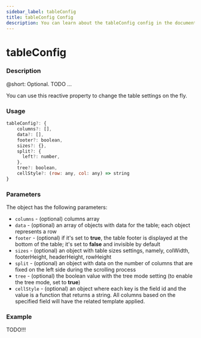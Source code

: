```yaml
---
sidebar_label: tableConfig
title: tableConfig Config
description: You can learn about the tableConfig config in the documentation of the DHTMLX JavaScript Pivot library. Browse developer guides and API reference, try out code examples and live demos, and download a free 30-day evaluation version of DHTMLX Pivot.
---
```


# tableConfig

### Description

@short: Optional. TODO ...

You can use this reactive property to change the table settings on the fly.

### Usage

~~~jsx
tableConfig?: {
    columns?: [],
    data?: [],
    footer?: boolean,
    sizes?: {},
    split?: {
      left?: number,
    },
    tree?: boolean,
    cellStyle?: (row: any, col: any) => string
}
~~~

### Parameters

The object has the following parameters:

- `columns` -  (optional) columns array
- `data` - (optional) an array of objects with data for the table; each object represents a row
- `footer` - (optional) if it's set to **true**, the table footer is displayed at the bottom of the table; it's set to **false** and invisible by default
- `sizes` - (optional) an object with table sizes settings, namely, colWidth, footerHeight, headerHeight, rowHeight
- `split` - (optional) an object with data on the number of columns that are fixed on the left side during the scrolling process
- `tree` - (optional) the boolean value with the tree mode setting (to enable the tree mode, set to **true**)
- `cellStyle` - (optional) an object where each key is the field id and the value is a function that returns a string. All columns based on the specified field will have the related template applied.

### Example

TODO!!!
